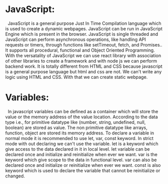 # JavaScript:
&nbsp; JavaScript is a general purpose Just In Time Compilation language which is used to create a dynamic webpages. JavaScript can be run in JavaScript Engine which is present in the browser. JavaScript is single threaded and JavaScript can perform asynchronous operations, like handling API requests or timers, through functions like setTimeout, fetch, and Promises.. It supports all procedural, functional and Object Oriented Programming. With the versatality of JavaScript we can use react library with association of other libraries to create a framework and with node js we can perform backend work. It is totally different from HTML and CSS because javascript is a general purpose language but html and css are not. We can't write any logic using HTML and CSS. With that we can create static webpage. 

# Variables:
&nbsp; In javascript variables can be defined as a container which will store the value or the memory address of the value location. According to the data type i.e., for primitive datatype like (number, string, undefined, null, boolean) are stored as value. The non primitive datatype like arrays, function, object are stored its memory address. To declare a variable in normal mode it is recommended to use let, var, const keyword. In strict mode with out declaring we can't use the variable. let is a keyword which give access to the data declared in it in local level. let variable can be declared once and initialize and reinitialize when ever we want. var is the keyword which give scope to the data in functional level. var can also be declared once and initialize or reinitialize when ever we want. const is also keyword which is used to declare the variable that cannot be reinitialize or changed. 